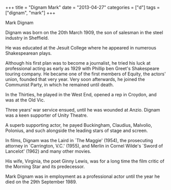 +++
title = "Dignam Mark"
date = "2013-04-27"
categories = ["d"]
tags = ["dignam", "mark"]
+++

Mark Dignam

Dignam was born on the 20th March 1909, the son of salesman in the steel industry in Sheffield.

He was educated at the Jesuit College where he appeared in numerous Shakespearean plays.

Although his first plan was to become a journalist, he tried his luck at professional acting as early as 1929 with Phillip ben Greet's Shakespeare touring company. He became one of the first members of Equity, the actors' union, founded that very year. Very soon afterwards, he joined the Communist Party, in which he remained until death.

In the Thirties, he played in the West End, opened a rep in Croydon, and was at the Old Vic.

Three years’ war service ensued, until he was wounded at Anzio. Dignam was a keen supporter of Unity Theatre.

A superb supporting actor, he payed Buckingham, Claudius, Malvolio, Polonius, and such alongside the leading stars of stage and screen.

In films, Dignam was the Laird in \`The Maggie' (1954), the prosecuting attorney in \`Carrington, V.C.' (1955), and Merlin in Cornel Wilde's \`Sword of Lancelot' (1962) and many other movies.

His wife, Virginia, the poet Ginny Lewis, was for a long time the film critic of the Morning Star and its predecessor.

Mark Dignam was in employment as a professional actor until the year he died on the 29th September 1989.

